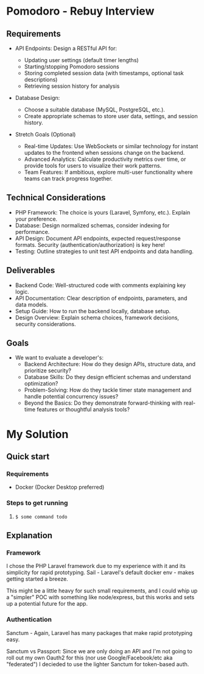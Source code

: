 # Pomodoro - Rebuy Interview

## Requirements

- API Endpoints: Design a RESTful API for:
  - Updating user settings (default timer lengths)
  - Starting/stopping Pomodoro sessions
  - Storing completed session data (with timestamps, optional task descriptions)
  - Retrieving session history for analysis

- Database Design:
  - Choose a suitable database (MySQL, PostgreSQL, etc.).
  - Create appropriate schemas to store user data, settings, and session history.

- Stretch Goals (Optional)
  - Real-time Updates: Use WebSockets or similar technology for instant updates to the frontend when sessions change on the backend.
  - Advanced Analytics: Calculate productivity metrics over time, or provide tools for users to visualize their work patterns.
  - Team Features: If ambitious, explore multi-user functionality where teams can track progress together.

## Technical Considerations

- PHP Framework: The choice is yours (Laravel, Symfony, etc.). Explain your preference.
- Database: Design normalized schemas, consider indexing for performance.
- API Design: Document API endpoints, expected request/response formats. Security (authentication/authorization) is key here!
- Testing: Outline strategies to unit test API endpoints and data handling.


## Deliverables

- Backend Code: Well-structured code with comments explaining key logic.
- API Documentation: Clear description of endpoints, parameters, and data models.
- Setup Guide: How to run the backend locally, database setup.
- Design Overview: Explain schema choices, framework decisions, security considerations.

## Goals
- We want to evaluate a developer's:
  - Backend Architecture: How do they design APIs, structure data, and prioritize security?
  - Database Skills: Do they design efficient schemas and understand optimization?
  - Problem-Solving: How do they tackle timer state management and handle potential concurrency issues?
  - Beyond the Basics: Do they demonstrate forward-thinking with real-time features or thoughtful analysis tools?

# My Solution

## Quick start
### Requirements
- Docker (Docker Desktop preferred)

### Steps to get running
1) `$ some command todo`

## Explanation
### Framework
I chose the PHP Laravel framework due to my experience with it and its simplicity for rapid prototyping. Sail - Laravel's default docker env - makes getting started a breeze. 

This might be a little heavy for such small requirements, and I could whip up a "simpler" POC with something like node/express, but this works and sets up a potential future for the app.

### Authentication
Sanctum - Again, Laravel has many packages that make rapid prototyping easy. 

Sanctum vs Passport: Since we are only doing an API and I'm not going to roll out my own Oauth2 for this (nor use Google/Facebook/etc aka "federated") I decieded to use the lighter Sanctum for token-based auth.